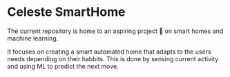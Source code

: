 # Celeste SmartHome

The current repository is home to an aspiring project :rocket: on smart homes and machine learning. 

It focuses on creating a smart automated home that adapts to the users needs depending on their habbits. This is done by sensing current activity and using ML to predict the next move.

